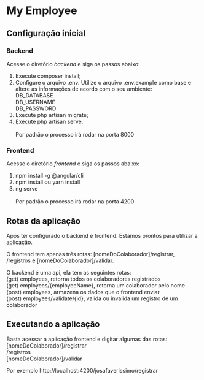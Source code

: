 # My Employee

## Configuração inicial
### Backend 
Acesse o diretório <em>backend</em> e siga os passos abaixo:
1. Execute composer install;
2. Configure o arquivo .env. Utilize o arquivo .env.example como base e altere as informações de acordo com o seu ambiente:
   <br>DB_DATABASE
   <br>DB_USERNAME
   <br>DB_PASSWORD 
3. Execute php artisan migrate;
4. Execute php artisan serve.
<br><br>
Por padrão o processo irá rodar na porta 8000 

### Frontend
Acesse o diretório <em>frontend</em> e siga os passos abaixo:
1. npm install -g @angular/cli
2. npm install ou yarn install
3. ng serve
<br><br>
Por padrão o processo irá rodar na porta 4200

## Rotas da aplicação
Após ter configurado o backend e frontend. Estamos prontos para utilizar a aplicação.

O frontend tem apenas três rotas: [nomeDoColaborador]/registrar, /registros e [nomeDoColaborador]/validar.

O backend é uma api, ela tem as seguintes rotas:
<br>(get) employees, retorna todos os colaboradores registrados
<br>(get) employees/{employeeName}, retorna um colaborador pelo nome
<br>(post) employees, armazena os dados que o frontend enviar
<br>(post) employees/validate/{id}, valida ou invalida um registro de um colaborador

## Executando a aplicação
Basta acessar a aplicação frontend e digitar algumas das rotas:
<br>[nomeDoColaborador]/registrar
<br>/registros
<br>[nomeDoColaborador]/validar
<br>

Por exemplo http://localhost:4200/josafaverissimo/registrar




